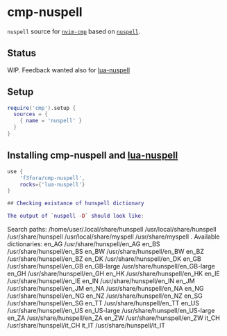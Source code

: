 # cmp-nuspell

`nuspell` source for [`nvim-cmp`](https://github.com/hrsh7th/nvim-cmp) based on [`nuspell`](https://nuspell.github.io/).

## Status

WIP. Feedback wanted also for [lua-nuspell](https://github.com/f3fora/lua-nuspell)

## Setup

```lua
require('cmp').setup {
  sources = {
    { name = 'nuspell' }
  }
}
```

## Installing cmp-nuspell and [lua-nuspell](https://github.com/f3fora/lua-nuspell) 

```lua
use {
    'f3fora/cmp-nuspell',
    rocks={'lua-nuspell'}
}

## Checking existance of hunspell dictionary

The output of `nuspell -D` should look like:

```
Search paths:
/home/user/.local/share/hunspell
/usr/local/share/hunspell
/usr/share/hunspell
/usr/local/share/myspell
/usr/share/myspell
.
Available dictionaries:
en_AG           /usr/share/hunspell/en_AG
en_BS           /usr/share/hunspell/en_BS
en_BW           /usr/share/hunspell/en_BW
en_BZ           /usr/share/hunspell/en_BZ
en_DK           /usr/share/hunspell/en_DK
en_GB           /usr/share/hunspell/en_GB
en_GB-large     /usr/share/hunspell/en_GB-large
en_GH           /usr/share/hunspell/en_GH
en_HK           /usr/share/hunspell/en_HK
en_IE           /usr/share/hunspell/en_IE
en_IN           /usr/share/hunspell/en_IN
en_JM           /usr/share/hunspell/en_JM
en_NA           /usr/share/hunspell/en_NA
en_NG           /usr/share/hunspell/en_NG
en_NZ           /usr/share/hunspell/en_NZ
en_SG           /usr/share/hunspell/en_SG
en_TT           /usr/share/hunspell/en_TT
en_US           /usr/share/hunspell/en_US
en_US-large     /usr/share/hunspell/en_US-large
en_ZA           /usr/share/hunspell/en_ZA
en_ZW           /usr/share/hunspell/en_ZW
it_CH           /usr/share/hunspell/it_CH
it_IT           /usr/share/hunspell/it_IT
```



